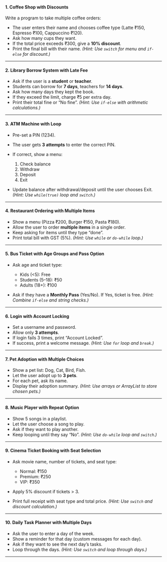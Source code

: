 

#### 1. **Coffee Shop with Discounts**

Write a program to take multiple coffee orders:

* The user enters their name and chooses coffee type (Latte ₹150, Espresso ₹100, Cappuccino ₹120).
* Ask how many cups they want.
* If the total price exceeds ₹300, give a **10% discount**.
* Print the final bill with their name.
  *(Hint: Use `switch` for menu and `if-else` for discount.)*

---

#### 2. **Library Borrow System with Late Fee**

* Ask if the user is a **student** or **teacher**.
* Students can borrow for **7 days**, teachers for **14 days**.
* Ask how many days they kept the book.
* If they exceed the limit, charge ₹5 per extra day.
* Print their total fine or “No fine”.
  *(Hint: Use `if-else` with arithmetic calculations.)*

---

#### 3. **ATM Machine with Loop**

* Pre-set a PIN (1234).
* The user gets **3 attempts** to enter the correct PIN.
* If correct, show a menu:

  1. Check balance
  2. Withdraw
  3. Deposit
  4. Exit
* Update balance after withdrawal/deposit until the user chooses Exit.
  *(Hint: Use `while(true)` loop and `switch`.)*

---

#### 4. **Restaurant Ordering with Multiple Items**

* Show a menu (Pizza ₹200, Burger ₹150, Pasta ₹180).
* Allow the user to order **multiple items** in a single order.
* Keep asking for items until they type “done”.
* Print total bill with GST (5%).
  *(Hint: Use `while` or `do-while` loop.)*

---

#### 5. **Bus Ticket with Age Groups and Pass Option**

* Ask age and ticket type:

  * Kids (<5): Free
  * Students (5–18): ₹50
  * Adults (18+): ₹100
* Ask if they have a **Monthly Pass** (Yes/No). If Yes, ticket is free.
  *(Hint: Combine `if-else` and string checks.)*

---

#### 6. **Login with Account Locking**

* Set a username and password.
* Allow only **3 attempts**.
* If login fails 3 times, print “Account Locked”.
* If success, print a welcome message.
  *(Hint: Use `for` loop and `break`.)*

---

#### 7. **Pet Adoption with Multiple Choices**

* Show a pet list: Dog, Cat, Bird, Fish.
* Let the user adopt up to **3 pets**.
* For each pet, ask its name.
* Display their adoption summary.
  *(Hint: Use arrays or ArrayList to store chosen pets.)*

---

#### 8. **Music Player with Repeat Option**

* Show 5 songs in a playlist.
* Let the user choose a song to play.
* Ask if they want to play another.
* Keep looping until they say “No”.
  *(Hint: Use `do-while` loop and `switch`.)*

---

#### 9. **Cinema Ticket Booking with Seat Selection**

* Ask movie name, number of tickets, and seat type:

  * Normal: ₹150
  * Premium: ₹250
  * VIP: ₹350
* Apply 5% discount if tickets > 3.
* Print full receipt with seat type and total price.
  *(Hint: Use `switch` and discount calculation.)*

---

#### 10. **Daily Task Planner with Multiple Days**

* Ask the user to enter a day of the week.
* Show a reminder for that day (custom messages for each day).
* Ask if they want to see the next day’s tasks.
* Loop through the days.
  *(Hint: Use `switch` and loop through days.)*

---


